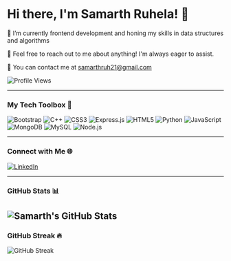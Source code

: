 
<!--
**dishika-ruhela/dishika-ruhela** is a ✨ _special_ ✨ repository because its `README.md` (this file) appears on your GitHub profile.

Here are some ideas to get you started:

- 🔭 I’m currently working on ...
- 🌱 I’m currently learning ...
- 👯 I’m looking to collaborate on ...
- 🤔 I’m looking for help with ...
- 💬 Ask me about ...
- 📫 How to reach me: ...
- 😄 Pronouns: ...
- ⚡ Fun fact: ...
-->
# Hi there, I'm Samarth Ruhela! 👋

🌱  I’m currently frontend development and honing my skills in data structures and algorithms

💬 Feel free to reach out to me about anything! I'm always eager to assist.

📧  You can contact me at samarthruh21@gmail.com

![Profile Views](https://komarev.com/ghpvc/?username=samarth-ruhela-21&color=blue)


---

### My Tech Toolbox 🧰

![Bootstrap](https://img.shields.io/badge/-Bootstrap-purple?style=flat-square&logo=bootstrap&logoColor=white)
![C++](https://img.shields.io/badge/-C++-blue?style=flat-square&logo=C++&logoColor=white)
![CSS3](https://img.shields.io/badge/-CSS3-blueviolet?style=flat-square&logo=css3&logoColor=white)
![Express.js](https://img.shields.io/badge/-Express.js-yellow?style=flat-square&logo=express&logoColor=black)
![HTML5](https://img.shields.io/badge/-HTML5-orange?style=flat-square&logo=html5&logoColor=white)
![Python](https://img.shields.io/badge/-Python-red?style=flat-square&logo=Python&logoColor=white)
![JavaScript](https://img.shields.io/badge/-JavaScript-yellow?style=flat-square&logo=javascript&logoColor=white)
![MongoDB](https://img.shields.io/badge/-MongoDB-green?style=flat-square&logo=mongodb&logoColor=white)
![MySQL](https://img.shields.io/badge/-MySQL-blue?style=flat-square&logo=mysql&logoColor=white)
![Node.js](https://img.shields.io/badge/-Node.js-green?style=flat-square&logo=node.js&logoColor=white)

---

### Connect with Me 🌐

[![LinkedIn](https://img.shields.io/badge/-LinkedIn-blue?style=flat-square&logo=linkedin)](http://www.linkedin.com/in/samarth-ruhela)

---

### GitHub Stats 📊

![Samarth's GitHub Stats](https://github-readme-stats.vercel.app/api?username=samarth-ruhela-21&show_icons=true&theme=radical)
---

### GitHub Streak 🔥

![GitHub Streak](https://github-readme-streak-stats.herokuapp.com/?user=samarth-ruhela-21&theme=radical)

